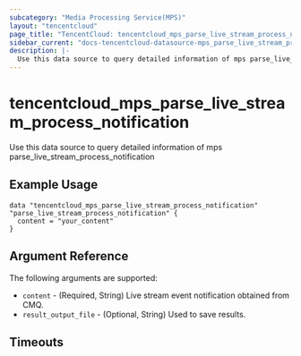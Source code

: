 ```yaml
---
subcategory: "Media Processing Service(MPS)"
layout: "tencentcloud"
page_title: "TencentCloud: tencentcloud_mps_parse_live_stream_process_notification"
sidebar_current: "docs-tencentcloud-datasource-mps_parse_live_stream_process_notification"
description: |-
  Use this data source to query detailed information of mps parse_live_stream_process_notification
---
```


# tencentcloud_mps_parse_live_stream_process_notification

Use this data source to query detailed information of mps parse_live_stream_process_notification

## Example Usage

```hcl
data "tencentcloud_mps_parse_live_stream_process_notification" "parse_live_stream_process_notification" {
  content = "your_content"
}
```

## Argument Reference

The following arguments are supported:

* `content` - (Required, String) Live stream event notification obtained from CMQ.
* `result_output_file` - (Optional, String) Used to save results.


## Timeouts

<no value>


